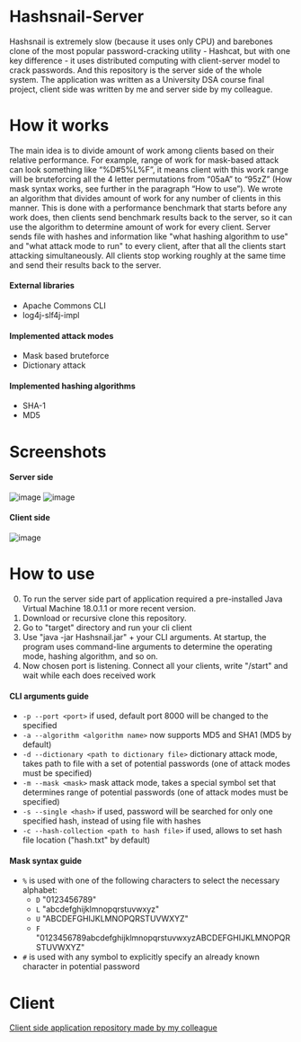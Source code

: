 # Hashsnail-Server
Hashsnail is extremely slow (because it uses only CPU) and barebones clone of the most popular password-cracking utility - Hashcat, but with one key difference - it uses distributed computing with client-server model to crack passwords. And this repository is the server side of the whole system. The application was written as a University DSA course final project, client side was written by me and server side by my colleague.
# How it works
The main idea is to divide amount of work among clients based on their relative performance. For example, range of work for mask-based attack can look something like “%D#5%L%F”, it means client with this work range will be bruteforcing all the 4 letter permutations from “05aA” to “95zZ” (How mask syntax works, see further in the paragraph “How to use”). We wrote an algorithm that divides amount of work for any number of clients in this manner. This is done with a performance benchmark that starts before any work does, then clients send benchmark results back to the server, so it can use the algorithm to determine amount of work for every client. Server sends file with hashes and information like "what hashing algorithm to use" and "what attack mode to run" to every client, after that all the clients start attacking simultaneously. All clients stop working roughly at the same time and send their results back to the server.
#### External libraries
- Apache Commons CLI
- log4j-slf4j-impl
#### Implemented attack modes
- Mask based bruteforce
- Dictionary attack
#### Implemented hashing algorithms
- SHA-1
- MD5
# Screenshots
#### Server side
![image](https://user-images.githubusercontent.com/95579070/189551256-6df465d8-ec56-4b7f-a5d2-f12ec6673f2a.png)
![image](https://user-images.githubusercontent.com/95579070/189551289-b1e93b8a-969b-4bc6-9320-dc38388baa73.png)
#### Client side
![image](https://user-images.githubusercontent.com/95579070/189554349-9226582b-7117-4cf8-97fa-ff5087a6b919.png)
# How to use
0. To run the server side part of application required a pre-installed Java Virtual Machine 18.0.1.1 or more recent version.
1. Download or recursive clone this repository.
2. Go to "target" directory and run your cli client
3. Use "java -jar Hashsnail.jar" + your CLI arguments. At startup, the program uses command-line arguments to determine the operating mode, hashing algorithm, and so on.
4. Now chosen port is listening. Connect all your clients, write "/start" and wait while each does received work

#### CLI arguments guide
- `-p --port <port>` if used, default port 8000 will be changed to the specified
- `-a --algorithm <algorithm name>` now supports MD5 and SHA1 (MD5 by default)
- `-d --dictionary <path to dictionary file>` dictionary attack mode, takes path to file with a set of potential passwords (one of attack modes must be specified)
- `-m --mask <mask>` mask attack mode, takes a special symbol set that determines range of potential passwords (one of attack modes must be specified)
- `-s --single <hash>` if used, password will be searched for only one specified hash, instead of using file with hashes
- `-c --hash-collection <path to hash file>` if used, allows to set hash file location ("hash.txt" by default)

####  Mask syntax guide
- `%` is used with one of the following characters to select the necessary alphabet:
    - `D` "0123456789"
    - `L` "abcdefghijklmnopqrstuvwxyz"
    - `U` "ABCDEFGHIJKLMNOPQRSTUVWXYZ"
    - `F` "0123456789abcdefghijklmnopqrstuvwxyzABCDEFGHIJKLMNOPQRSTUVWXYZ"
- `#` is used with any symbol to explicitly specify an already known character in potential password

# Client
[Client side application repository made by my colleague](https://github.com/rebmanop/Hashsnail-Client)

